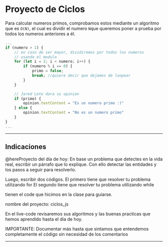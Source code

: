 # Proyecto de Ciclos
Para calcular numeros primos, comprobamos estos mediante un algoritmo que es `O(N)`, el cual es dividir el numero `N`que queremos poner a prueba por todos los numeros anteriores a él.

```javascript
...
if (numero > 1) {
    // en caso de ser mayor, dividiremos por todos los numeros
    // usando el modulo
    for (let i = 2; i < numero; i++) {
        if (numero % i == 0) {
            primo = false;
            break; //quiere decir que dejamos de loopear
        }
    }

    // Jared Leto dara su opinion
    if (primo) {
        opinion.textContent = "Es un numero primo :)"
    } else {
        opinion.textContent = "No es un numero primo"
    }
}
...
```

___

## Indicaciones

@hereProyecto del día de hoy:
En base un problema que detectes en la vida real, escribir un párrafo que lo explique. Con ello detectar las entidades y los pasos a seguir para resolverlo.

Luego, escribir dos  códigos. 
 El primero tiene que resolver tu problema utilizando for 
El segundo tiene que resolver tu problema utilizando while

tienen el code que hicimos en la clase para guiarse.

nombre del proyecto: ciclos_js

En el live-code revisaremos sus algoritmos y las buenas practicas que hemos aprendido hasta el día de hoy.

IMPORTANTE: Documentar más hasta que sintamos que entendemos completamente el código sin necesidad de los comentarios

___